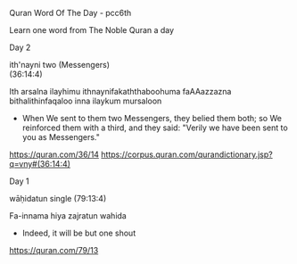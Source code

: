 Quran Word Of The Day - pcc6th

Learn one word from The Noble Quran a day

Day 2

ith'nayni   two (Messengers)	
(36:14:4)

Ith arsalna ilayhimu ithnaynifakaththaboohuma faAAazzazna bithalithinfaqaloo inna ilaykum mursaloon
  -  When We sent to them two Messengers, they belied them both; so We reinforced them with a third, and they said: "Verily we have been sent to you as Messengers."


https://quran.com/36/14
https://corpus.quran.com/qurandictionary.jsp?q=vny#(36:14:4)


Day 1 

wāḥidatun	  single
(79:13:4)

Fa-innama hiya zajratun wahida 
- Indeed, it will be but one shout

https://quran.com/79/13
